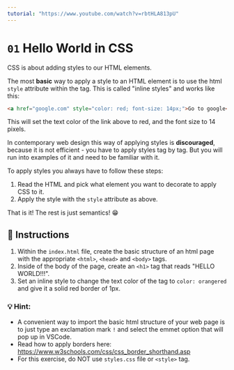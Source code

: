 ```yaml
---
tutorial: "https://www.youtube.com/watch?v=rbtHLA813pU"
---
```

# `01` Hello World in CSS

CSS is about adding styles to our HTML elements. 

The most **basic** way to apply a style to an HTML element is to use the html `style` attribute within the tag. This is called "inline styles" and works like this:

```HTML
<a href="google.com" style="color: red; font-size: 14px;">Go to google</a>
```

This will set the text color of the link above to red, and the font size to 14 pixels.

In contemporary web design this way of applying styles is **discouraged**, because it is not efficient - you have to apply styles tag by tag. But you will run into examples of it and need to be familiar with it.   

To apply styles you always have to follow thеse steps:

1. Read the HTML and pick what element you want to decorate to apply CSS to it.
2. Apply the style with the `style` attribute as above. 

That is it! The rest is just semantics! 😁


## 📝 Instructions

1. Within the `index.html` file, create the basic structure of an html page with the appropriate `<html>`, `<head>` and `<body>` tags.
2. Inside of the body of the page, create an `<h1>` tag that reads "HELLO WORLD!!!".
1. Set an inline style to change the text color of the tag to `color: orangered` and give it a solid red border of 1px. 


### 💡 Hint:

- A convenient way to import the basic html structure of your web page is to just type an exclamation mark `!` and select the emmet option that will pop up in VSCode. 
- Read how to apply borders here: https://www.w3schools.com/css/css_border_shorthand.asp
- For this exercise, do NOT use `styles.css` file or `<style>` tag.
